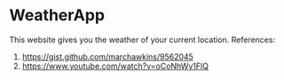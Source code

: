 # WeatherApp

This website gives you the weather of your current location.
References:
1.	https://gist.github.com/marchawkins/9562045
2.	https://www.youtube.com/watch?v=oCoNhWy1FlQ
